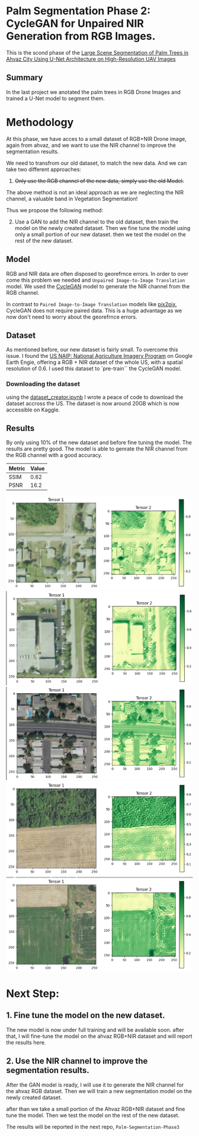 # Palm Segmentation Phase 2: CycleGAN for Unpaired NIR Generation from RGB Images.
This is the scond phase of the [Large Scene Segmentation of Palm Trees in Ahvaz City Using U-Net Architecture on High-Resolution UAV Images](https://github.com/moienr/Palm-Segmentation)

## Summary
In the last project we anotated the palm trees in RGB Drone Images and trained a U-Net model to segment them.


# Methodology
At this phase, we have acces to a small dataset of RGB+NIR Drone image, again from ahvaz, and we want to use the NIR channel to improve the segmentation results. 

We need to transfrom our old dataset, to match the new data. And we can take two different approaches:

1. ~~Only use the RGB channel of the new data, simply use the old Model.~~

The above method is not an ideal approach as we are neglecting the NIR channel, a valuable band in Vegetation Segmentation!


Thus we propose the following method:

2. Use a GAN to add the NIR channel to the old dataset, then train the model on the newly created dataset. Then we fine tune the model using only a small portion of our new dataset. then we test the model on the rest of the new dataset.

## Model
RGB and NIR data are often disposed to georefrnce errors. In order to over come this problem we needed and `Unpaired Image-to-Image Translation` model. We used the [CycleGAN](https://arxiv.org/abs/1703.10593) model to generate the NIR channel from the RGB channel.

In contrast to `Paired Image-to-Image Translation` models like [pix2pix](https://arxiv.org/abs/1611.07004), CycleGAN does not require paired data. This is a huge advantage as we now don't need to worry about the georefrnce errors.

## Dataset
As mentioned before, our new dataset is fairly small. To overcome this issue. I found the [US NAIP: National Agriculture Imagery Program](https://developers.google.com/earth-engine/datasets/catalog/USDA_NAIP_DOQQ) on Google Earth Engie, offering a RGB + NIR dataset of the whole US, with a spatial resolution of 0.6. I used this dataset to `pre-train`` the CycleGAN model.


### Downloading the dataset
using the [dataset_creator.ipynb](https://github.com/moienr/Palm-Segmentation-Phase2/blob/main/dataset/Dataset_creator.ipynb) I wrote a peace of code to download the dataset accross the US. The dataset is now around 20GB which is now accessible on Kaggle.



## Results
By only using 10% of the new dataset and before fine tuning the model. The results are pretty good. The model is able to genrate the NIR channel from the RGB channel with a good accuracy.

| Metric | Value |
|--------|-------|
| SSIM   | 0.62  |
| PSNR   | 16.2 |

![image1](imgs\Picture1.png)
![image2](imgs\Picture2.png)
![image3](imgs\Picture3.png)
![image4](imgs\Picture4.png)
![image5](imgs\Picture5.png)




# Next Step:

## 1. Fine tune the model on the new dataset.

The new model is now under full training and will be available soon. after that, I will fine-tune the model on the ahvaz RGB+NIR dataset and will report the results here.

## 2. Use the NIR channel to improve the segmentation results.

After the GAN model is ready, I will use it to generate the NIR channel for the ahvaz RGB dataset. Then we will train a new segmentation model on the newly created dataset.

after than we take a small portion of the Ahvaz RGB+NIR dataset and fine tune the model. Then we test the model on the rest of the new dataset.

The results will be reported in the next repo, `Palm-Segmentation-Phase3`




